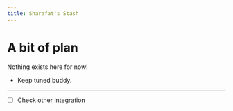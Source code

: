 ```yaml
---
title: Sharafat's Stash
---
```

# A bit of plan

Nothing exists here for now!
- Keep tuned buddy.

---

- [ ] Check other integration